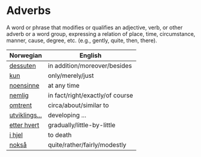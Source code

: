 # Adverbs

A word or phrase that modifies or qualifies an adjective, verb, or other adverb or a word group, expressing a relation of place, time, circumstance, manner, cause, degree, etc. (e.g., gently, quite, then, there).

| Norwegian | English |
| --- | --- |
| [dessuten](https://www.ordnett.no/search?language=no&phrase=dessuten) | in addition/moreover/besides |
| [kun](https://www.ordnett.no/search?language=no&phrase=kun) | only/merely/just |
| [noensinne](https://www.ordnett.no/search?language=no&phrase=noensinne) | at any time |
| [nemlig](https://www.ordnett.no/search?language=no&phrase=nemlig) | in fact/right/exactly/of course |
| [omtrent](https://www.ordnett.no/search?language=no&phrase=omtrent) | circa/about/similar to |
| [utviklings...](https://www.ordnett.no/search?language=no&phrase=utviklings...) | developing ... |
| [etter hvert](https://www.ordnett.no/search?language=no&phrase=etter%20hvert) | gradually/little-by-little |
| [i hjel](https://www.ordnett.no/search?language=no&phrase=i%20hjel) | to death |
| [nokså](https://www.ordnett.no/search?language=no&phrase=nokså) | quite/rather/fairly/modestly |

